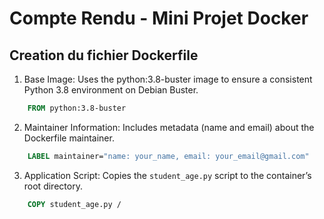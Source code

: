 # Compte Rendu - Mini Projet Docker

## Creation du fichier Dockerfile
1. Base Image: Uses the python:3.8-buster image to ensure a consistent Python 3.8 environment on Debian Buster.
```Dockerfile
    FROM python:3.8-buster
```
2. Maintainer Information: Includes metadata (name and email) about the Dockerfile maintainer.
```Dockerfile
    LABEL maintainer="name: your_name, email: your_email@gmail.com"
```
3. Application Script: Copies the `student_age.py` script to the container’s root directory.
```Dockerfile
    COPY student_age.py /
```